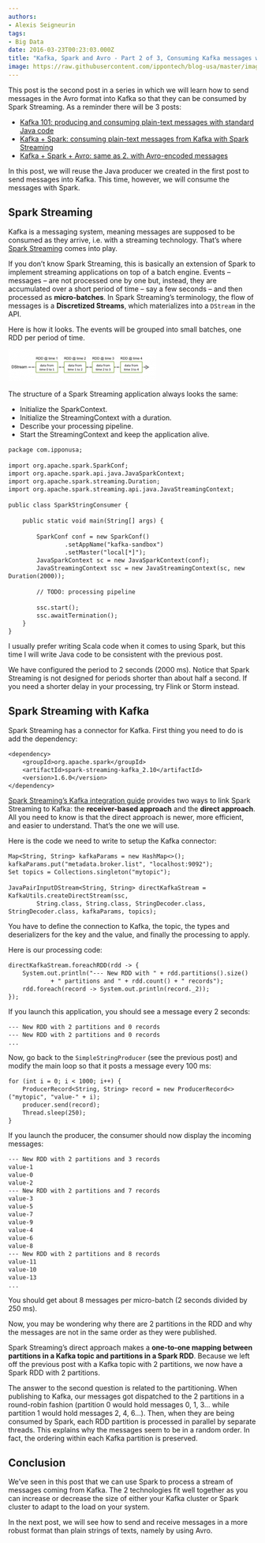 ```yaml
---
authors:
- Alexis Seigneurin
tags:
- Big Data
date: 2016-03-23T00:23:03.000Z
title: "Kafka, Spark and Avro - Part 2 of 3, Consuming Kafka messages with Spark"
image: https://raw.githubusercontent.com/ippontech/blog-usa/master/images/2017/01/kafka-4.png
---
```


This post is the second post in a series in which we will learn how to send messages in the Avro format into Kafka so that they can be consumed by Spark Streaming. As a reminder there will be 3 posts:

- [Kafka 101: producing and consuming plain-text messages with standard Java code](https://blog.ippon.tech/blog/kafka-spark-and-avro-part-1-kafka-101/)
- [Kafka + Spark: consuming plain-text messages from Kafka with Spark Streaming](https://blog.ippon.tech/blog/kafka-spark-avro-part-2-3-consuming-kafka-messages-spark/)
- [Kafka + Spark + Avro: same as 2. with Avro-encoded messages](https://blog.ippon.tech/blog/kafka-spark-and-avro-part-3-producing-and-consuming-avro-messages/)

In this post, we will reuse the Java producer we created in the first post to send messages into Kafka. This time, however, we will consume the messages with Spark.

## Spark Streaming

Kafka is a messaging system, meaning messages are supposed to be consumed as they arrive, i.e. with a streaming technology. That’s where [Spark Streaming](https://spark.apache.org/docs/latest/streaming-programming-guide.html) comes into play.

If you don’t know Spark Streaming, this is basically an extension of Spark to implement streaming applications on top of a batch engine. Events – messages – are not processed one by one but, instead, they are accumulated over a short period of time – say a few seconds – and then processed as **micro-batches**. In Spark Streaming’s terminology, the flow of messages is a **Discretized Streams**, which materializes into a `DStream` in the API.

Here is how it looks. The events will be grouped into small batches, one RDD per period of time.

[![streaming-dstream](https://raw.githubusercontent.com/ippontech/blog-usa/master/images/2016/03/streaming-dstream-300x66.png)](https://raw.githubusercontent.com/ippontech/blog-usa/master/images/2016/03/streaming-dstream.png)

The structure of a Spark Streaming application always looks the same:

- Initialize the SparkContext.
- Initialize the StreamingContext with a duration.
- Describe your processing pipeline.
- Start the StreamingContext and keep the application alive.

```language-java
package com.ipponusa;

import org.apache.spark.SparkConf;
import org.apache.spark.api.java.JavaSparkContext;
import org.apache.spark.streaming.Duration;
import org.apache.spark.streaming.api.java.JavaStreamingContext;

public class SparkStringConsumer {

    public static void main(String[] args) {

        SparkConf conf = new SparkConf()
                .setAppName("kafka-sandbox")
                .setMaster("local[*]");
        JavaSparkContext sc = new JavaSparkContext(conf);
        JavaStreamingContext ssc = new JavaStreamingContext(sc, new Duration(2000));

        // TODO: processing pipeline

        ssc.start();
        ssc.awaitTermination();
    }
}
```

I usually prefer writing Scala code when it comes to using Spark, but this time I will write Java code to be consistent with the previous post.

We have configured the period to 2 seconds (2000 ms). Notice that Spark Streaming is not designed for periods shorter than about half a second. If you need a shorter delay in your processing, try Flink or Storm instead.

## Spark Streaming with Kafka

Spark Streaming has a connector for Kafka. First thing you need to do is add the dependency:

```language-xml
<dependency>
    <groupId>org.apache.spark</groupId>
    <artifactId>spark-streaming-kafka_2.10</artifactId>
    <version>1.6.0</version>
</dependency>
```

[Spark Streaming’s Kafka integration guide](https://spark.apache.org/docs/latest/streaming-kafka-integration.html) provides two ways to link Spark Streaming to Kafka: the **receiver-based approach** and the **direct approach**. All you need to know is that the direct approach is newer, more efficient, and easier to understand. That’s the one we will use.

Here is the code we need to write to setup the Kafka connector:

```language-java
Map<String, String> kafkaParams = new HashMap<>();
kafkaParams.put("metadata.broker.list", "localhost:9092");
Set topics = Collections.singleton("mytopic");

JavaPairInputDStream<String, String> directKafkaStream = KafkaUtils.createDirectStream(ssc,
        String.class, String.class, StringDecoder.class, StringDecoder.class, kafkaParams, topics);
```

You have to define the connection to Kafka, the topic, the types and deserializers for the key and the value, and finally the processing to apply.

Here is our processing code:

```language-java
directKafkaStream.foreachRDD(rdd -> {
    System.out.println("--- New RDD with " + rdd.partitions().size()
            + " partitions and " + rdd.count() + " records");
    rdd.foreach(record -> System.out.println(record._2));
});
```

If you launch this application, you should see a message every 2 seconds:

```language-none
--- New RDD with 2 partitions and 0 records
--- New RDD with 2 partitions and 0 records
...
```

Now, go back to the `SimpleStringProducer` (see the previous post) and modify the main loop so that it posts a message every 100 ms:

```language-java
for (int i = 0; i < 1000; i++) {
    ProducerRecord<String, String> record = new ProducerRecord<>("mytopic", "value-" + i);
    producer.send(record);
    Thread.sleep(250);
}
```

If you launch the producer, the consumer should now display the incoming messages:

```language-none
--- New RDD with 2 partitions and 3 records
value-1
value-0
value-2
--- New RDD with 2 partitions and 7 records
value-3
value-5
value-7
value-9
value-4
value-6
value-8
--- New RDD with 2 partitions and 8 records
value-11
value-10
value-13
...
```

You should get about 8 messages per micro-batch (2 seconds divided by 250 ms).

Now, you may be wondering why there are 2 partitions in the RDD and why the messages are not in the same order as they were published.

Spark Streaming’s direct approach makes a **one-to-one mapping between partitions in a Kafka topic and partitions in a Spark RDD**. Because we left off the previous post with a Kafka topic with 2 partitions, we now have a Spark RDD with 2 partitions.

The answer to the second question is related to the partitioning. When publishing to Kafka, our messages got dispatched to the 2 partitions in a round-robin fashion (partition 0 would hold messages 0, 1, 3… while partition 1 would hold messages 2, 4, 6…). Then, when they are being consumed by Spark, each RDD partition is processed in parallel by separate threads. This explains why the messages seem to be in a random order. In fact, the ordering within each Kafka partition is preserved.

## Conclusion

We’ve seen in this post that we can use Spark to process a stream of messages coming from Kafka. The 2 technologies fit well together as you can increase or decrease the size of either your Kafka cluster or Spark cluster to adapt to the load on your system.

In the next post, we will see how to send and receive messages in a more robust format than plain strings of texts, namely by using Avro.
